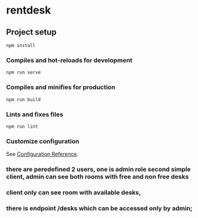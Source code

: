 # rentdesk

## Project setup
```
npm install
```

### Compiles and hot-reloads for development
```
npm run serve
```

### Compiles and minifies for production
```
npm run build
```

### Lints and fixes files
```
npm run lint
```

### Customize configuration
See [Configuration Reference](https://cli.vuejs.org/config/).
 


 ### there are peredefined 2 users, one is admin role second simple client, admin can see both rooms with free and non free desks
 ### client only can see room with available desks,
 ### there is endpoint /desks which can be accessed only by admin;
 